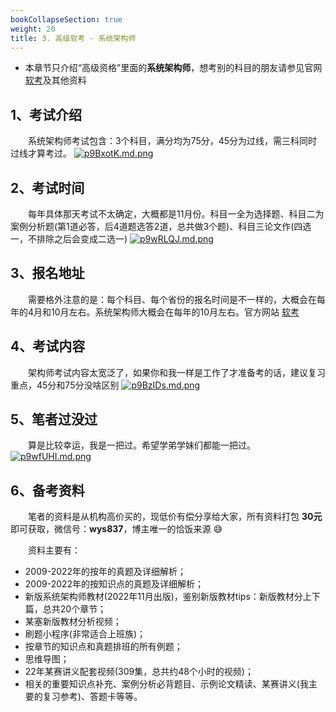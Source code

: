 ```yaml
---
bookCollapseSection: true
weight: 20
title: 3. 高级软考 - 系统架构师
---
```


- 本章节只介绍“高级资格”里面的**系统架构师**，想考别的科目的朋友请参见官网 [软考](https://www.ruankao.org.cn/)及其他资料

## 1、考试介绍

&emsp;&emsp;系统架构师考试包含：3个科目，满分均为75分，45分为过线，需三科同时过线才算考过。
[![p9BxotK.md.png](https://s1.ax1x.com/2023/05/10/p9BxotK.md.png)](https://imgse.com/i/p9BxotK)

## 2、考试时间

&emsp;&emsp;每年具体那天考试不太确定，大概都是11月份。科目一全为选择题、科目二为案例分析题(第1道必答，后4道题选答2道，总共做3个题)、科目三论文作(四选一，不排除之后会变成二选一)
[![p9wRLQJ.md.png](https://s1.ax1x.com/2023/05/08/p9wRLQJ.md.png)](https://imgse.com/i/p9wRLQJ)

## 3、报名地址

&emsp;&emsp;需要格外注意的是：每个科目、每个省份的报名时间是不一样的，大概会在每年的4月和10月左右。系统架构师大概会在每年的10月左右。官方网站 [软考](https://www.ruankao.org.cn/)

## 4、考试内容

&emsp;&emsp;架构师考试内容太宽泛了，如果你和我一样是工作了才准备考的话，建议复习重点，45分和75分没啥区别
[![p9BzIDs.md.png](https://s1.ax1x.com/2023/05/10/p9BzIDs.md.png)](https://imgse.com/i/p9BzIDs)

## 5、笔者过没过

&emsp;&emsp;算是比较幸运，我是一把过。希望学弟学妹们都能一把过。
[![p9wfUHI.md.png](https://s1.ax1x.com/2023/05/08/p9wfUHI.md.png)](https://imgse.com/i/p9wfUHI)

## 6、备考资料

&emsp;&emsp;笔者的资料是从机构高价买的，现低价有偿分享给大家，所有资料打包 **30元** 即可获取，微信号：**wys837**，博主唯一的恰饭来源 😅

&emsp;&emsp;资料主要有：

- 2009-2022年的按年的真题及详细解析；
- 2009-2022年的按知识点的真题及详细解析；
- 新版系统架构师教材(2022年11月出版)，鉴别新版教材tips：新版教材分上下篇，总共20个章节；
- 某塞新版教材分析视频；
- 刷题小程序(非常适合上班族)；
- 按章节的知识点和真题排班的所有例题；
- 思维导图；
- 22年某赛讲义配套视频(309集，总共约48个小时的视频)；
- 相关的重要知识点补充、案例分析必背题目、示例论文精读、某赛讲义(我主要的复习参考)、答题卡等等。
